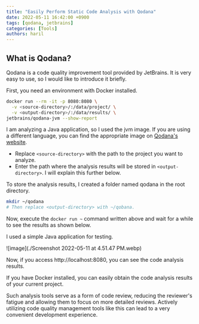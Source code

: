 ```yaml
---
title: "Easily Perform Static Code Analysis with Qodana"
date: 2022-05-11 16:42:00 +0900
tags: [qodana, jetbrains]
categories: [Tools]
authors: haril
---
```


## What is Qodana?

Qodana is a code quality improvement tool provided by JetBrains. It is very easy to use, so I would like to introduce it briefly.

First, you need an environment with Docker installed.

```bash
docker run --rm -it -p 8080:8080 \
  -v <source-directory>/:/data/project/ \
  -v <output-directory>/:/data/results/ \
jetbrains/qodana-jvm --show-report
```

I am analyzing a Java application, so I used the jvm image. If you are using a different language, you can find the appropriate image on [Qodana's website](https://www.jetbrains.com/ko-kr/qodana/).

- Replace `<source-directory>` with the path to the project you want to analyze.
- Enter the path where the analysis results will be stored in `<output-directory>`. I will explain this further below.

To store the analysis results, I created a folder named qodana in the root directory.

```bash
mkdir ~/qodana
# Then replace <output-directory> with ~/qobana.
```

Now, execute the `docker run ~` command written above and wait for a while to see the results as shown below.

I used a simple Java application for testing.

![image](./Screenshot 2022-05-11 at 4.51.47 PM.webp)

Now, if you access http://localhost:8080, you can see the code analysis results.

If you have Docker installed, you can easily obtain the code analysis results of your current project.

Such analysis tools serve as a form of code review, reducing the reviewer's fatigue and allowing them to focus on more detailed reviews. Actively utilizing code quality management tools like this can lead to a very convenient development experience.